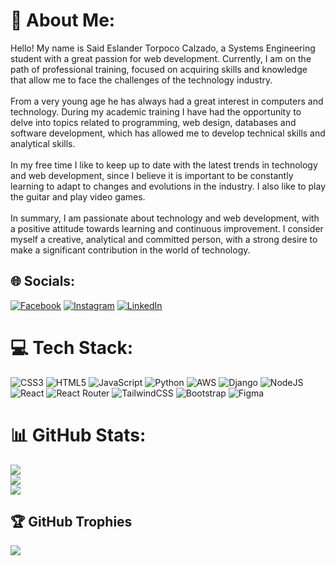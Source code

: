 # 💫 About Me:
Hello! My name is Said Eslander Torpoco Calzado, a Systems Engineering student with a great passion for web development. Currently, I am on the path of professional training, focused on acquiring skills and knowledge that allow me to face the challenges of the technology industry.<br><br>From a very young age he has always had a great interest in computers and technology. During my academic training I have had the opportunity to delve into topics related to programming, web design, databases and software development, which has allowed me to develop technical skills and analytical skills.<br><br>In my free time I like to keep up to date with the latest trends in technology and web development, since I believe it is important to be constantly learning to adapt to changes and evolutions in the industry. I also like to play the guitar and play video games.<br><br>In summary, I am passionate about technology and web development, with a positive attitude towards learning and continuous improvement. I consider myself a creative, analytical and committed person, with a strong desire to make a significant contribution in the world of technology.


## 🌐 Socials:
[![Facebook](https://img.shields.io/badge/Facebook-%231877F2.svg?logo=Facebook&logoColor=white)](https://facebook.com/SaidEslander) [![Instagram](https://img.shields.io/badge/Instagram-%23E4405F.svg?logo=Instagram&logoColor=white)](https://instagram.com/said_soon) [![LinkedIn](https://img.shields.io/badge/LinkedIn-%230077B5.svg?logo=linkedin&logoColor=white)](https://www.linkedin.com/in/saideslander/) 

# 💻 Tech Stack:
![CSS3](https://img.shields.io/badge/css3-%231572B6.svg?style=for-the-badge&logo=css3&logoColor=white) ![HTML5](https://img.shields.io/badge/html5-%23E34F26.svg?style=for-the-badge&logo=html5&logoColor=white) ![JavaScript](https://img.shields.io/badge/javascript-%23323330.svg?style=for-the-badge&logo=javascript&logoColor=%23F7DF1E) ![Python](https://img.shields.io/badge/python-3670A0?style=for-the-badge&logo=python&logoColor=ffdd54) ![AWS](https://img.shields.io/badge/AWS-%23FF9900.svg?style=for-the-badge&logo=amazon-aws&logoColor=white) ![Django](https://img.shields.io/badge/django-%23092E20.svg?style=for-the-badge&logo=django&logoColor=white) ![NodeJS](https://img.shields.io/badge/node.js-6DA55F?style=for-the-badge&logo=node.js&logoColor=white) ![React](https://img.shields.io/badge/react-%2320232a.svg?style=for-the-badge&logo=react&logoColor=%2361DAFB) ![React Router](https://img.shields.io/badge/React_Router-CA4245?style=for-the-badge&logo=react-router&logoColor=white) ![TailwindCSS](https://img.shields.io/badge/tailwindcss-%2338B2AC.svg?style=for-the-badge&logo=tailwind-css&logoColor=white) ![Bootstrap](https://img.shields.io/badge/bootstrap-%23563D7C.svg?style=for-the-badge&logo=bootstrap&logoColor=white) 	![Figma](https://img.shields.io/badge/figma-%23F24E1E.svg?style=for-the-badge&logo=figma&logoColor=white)
# 📊 GitHub Stats:
![](https://github-readme-stats.vercel.app/api?username=Tobsad&theme=dark&hide_border=false&include_all_commits=true&count_private=true)<br/>
![](https://github-readme-streak-stats.herokuapp.com/?user=Tobsad&theme=dark&hide_border=false)<br/>
![](https://github-readme-stats.vercel.app/api/top-langs/?username=Tobsad&theme=dark&hide_border=false&include_all_commits=true&count_private=true&layout=compact)

## 🏆 GitHub Trophies
![](https://github-profile-trophy.vercel.app/?username=Tobsad&theme=radical&no-frame=false&no-bg=true&margin-w=4)


<!-- Proudly created with GPRM ( https://gprm.itsvg.in ) -->
<!--
# ¡Bienvenido/a a mi perfil de Github!

## Sobre mí

Soy [tu nombre], estudiante de Ingeniería de Sistemas en [tu universidad]. Me apasiona el mundo de la tecnología y la programación, y estoy constantemente buscando oportunidades para mejorar mis habilidades y conocimientos en este campo.

## Mis intereses

- Programación en lenguajes como Java, Python y C++
- Desarrollo web con HTML, CSS y JavaScript
- Bases de datos y gestión de la información
- Seguridad informática y ciberseguridad

## Mis proyectos

- [Nombre del proyecto](enlace al repositorio): Una descripción breve del proyecto y su objetivo.
- [Nombre del proyecto](enlace al repositorio): Una descripción breve del proyecto y su objetivo.

## Contacto

¡Siempre estoy buscando nuevas oportunidades de aprendizaje y colaboración! Si estás interesado/a en contactarme, puedes encontrarme en:

- [Linkedin](enlace a tu perfil de Linkedin)
- [Correo electrónico](tu dirección de correo electrónico)

<!---
Tobsad/Tobsad is a ✨ special ✨ repository because its `README.md` (this file) appears on your GitHub profile.
You can click the Preview link to take a look at your changes.
--->
<!--tratemos de comentar esto de abajo
 # Bienvenidos a mi perfil de GitHub

Soy un estudiante de Ingeniería de Sistemas con un enfoque en el desarrollo frontend. Me encanta resolver problemas y crear soluciones prácticas con el uso de tecnologías modernas.

## Habilidades clave
- HTML
- CSS
- JavaScript
- React
- Vue.js
- Git

## Proyectos destacados
- **Sitio web de comercio electrónico**: desarrollé un sitio web de comercio electrónico usando React y Firebase para almacenar y gestionar los datos.
- **Aplicación de gestión de tareas**: desarrollé una aplicación de gestión de tareas que permite a los usuarios crear, editar y eliminar tareas usando Vue.js y Firebase.
- **Portafolio personal**: creé mi propio portafolio personal usando HTML, CSS y JavaScript para mostrar mis proyectos y habilidades.

## Educación
- Estudiante de Ingeniería de Sistemas en la Universidad Nacional de Ingeniería
- Curso de Desarrollo Web en Udemy
- Curso de React en FreeCodeCamp

Me encanta aprender y mejorar mis habilidades. Estoy emocionado de trabajar en proyectos interesantes y colaborar con otros desarrolladores para crear soluciones impresionantes. ¡Gracias por visitar mi perfil!

 xd AQUI TERMINA-->
